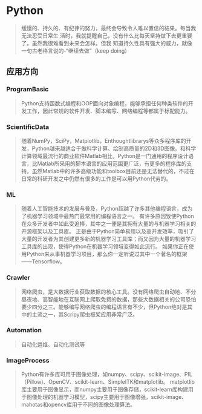 # Python

> 缓慢的、持久的、有纪律的努力，最终会导致令人难以置信的結果。每当我无法忍受日常生
活时，我就提醒自己，没有什么比每天坚持做下去更重要了。虽然我很难看到未来会怎样。但我
知道持久性具有强大的威力，就像一句古老格言说的-“继续去做”（keep doing）

## 应用方向

### ProgramBasic

> Python支持函数式编程和OOP面向对象编程，能够承担任何种类软件的开发工作，因此常规的软件开发、脚本编写、网络编程等都属于标配能力。

### ScientificData

> 随着NumPy，SciPy，Matplotlib，Enthoughtlibrarys等众多程序库的开发，Python越来越适合于做科学计算、绘制高质量的2D和3D图像。和科学计算领域最流行的商业软件Matlab相比，Python是一门通用的程序设计语言，比Matlab所采用的脚本语言的应用范围更广泛，有更多的程序库的支持。虽然Matlab中的许多高级功能和toolbox目前还是无法替代的，不过在日常的科研开发之中仍然有很多的工作是可以用Python代劳的。

### ML

> 随着人工智能技术的发展与普及，Python超越了许多其他编程语言，成为了机器学习领域中最热门最常用的编程语言之一。 有许多原因致使Python在众多开发者中如此受追捧，其中之一便是其拥有大量的与机器学习相关的开源框架以及工具库。 正是由于Python简单易用以及高开发效率，吸引了大量的开发者为其创建更多新的机器学习工具库；而又因为大量的机器学习工具库的出现，使得Python在机器学习领域变得如此流行。 如果你正在使用Python来从事机器学习项目，那么你一定听说过其中一个著名的框架——Tensorflow。

### Crawler

> 网络爬虫，是大数据行业获取数据的核心工具。没有网络爬虫自动地、不分昼夜地、高智能地在互联网上爬取免费的数据，那些大数据相关的公司恐怕要少四分之三。能够编写网络爬虫的编程语言有不少，但Python绝对是其中的主流之一，其Scripy爬虫框架应用非常广泛。

### Automation

> 自动化运维、自动化测试等

### ImageProcess

> Python有许多库可用于图像处理，如numpy、scipy、scikit-image、PIL（Pillow)、OpenCV、scikit-learn、SimpleITK和matplotlib。 matplotlib库主要用于图像显示，而numpy主要用于图像存储，scikit-learn库构建用于图像处理的机器学习模型，scipy主要用于图像增强，scikit-image、mahotas和opencv库用于不同的图像处理算法。
